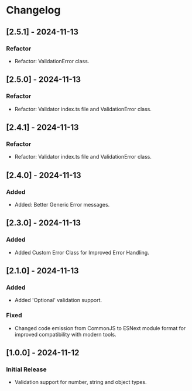 # Changelog

## [2.5.1] - 2024-11-13
### Refactor

- Refactor: ValidationError class.

## [2.5.0] - 2024-11-13
### Refactor

- Refactor: Validator index.ts file and ValidationError class.

## [2.4.1] - 2024-11-13
### Refactor

- Refactor: Validator index.ts file and ValidationError class.

## [2.4.0] - 2024-11-13
### Added

- Added: Better Generic Error messages.

## [2.3.0] - 2024-11-13
### Added

- Added Custom Error Class for Improved Error Handling.

## [2.1.0] - 2024-11-13
### Added
- Added 'Optional' validation support.

### Fixed
- Changed code emission from CommonJS to ESNext module format for improved compatibility with modern tools.

## [1.0.0] - 2024-11-12
### Initial Release
- Validation support for number, string and object types.